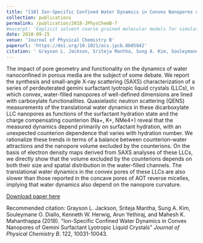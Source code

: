 ```yaml
---
title: "[10] Ion-Specific Confined Water Dynamics in Convex Nanopores of Gemini Surfactant Lyotropic Liquid Crystals"
collection: publications
permalink: /publication/2018-JPhysChemB-7
#excerpt: 'Explicit solvent coarse grained molecular models for simulations of #polyelectrolyte solutions '
date: 2018-09-25
venue: 'Journal of Physical Chemistry B'
paperurl: 'https://doi.org/10.1021/acs.jpcb.8b05942'
citation: ' Grayson L. Jackson, Sriteja Mantha, Sung A. Kim, Souleymane O. Diallo, Kenneth W. Herwig, Arun Yethiraj, and Mahesh K. Mahanthappa (2018). &quot; Ion-Specific Confined Water Dynamics in Convex Nanopores of Gemini Surfactant Lyotropic Liquid Crystals .&quot; <i>Journal of Physical Chemistry B </i>. 122, 10031-10043.'
---
```

The impact of pore geometry and functionality on the dynamics of water nanoconfined in porous media are the subject of some debate. We report the synthesis and small-angle X-ray scattering (SAXS) characterization of a series of perdeuterated gemini surfactant lyotropic liquid crystals (LLCs), in which convex, water-filled nanopores of well-defined dimensions are lined with carboxylate functionalities. Quasielastic neutron scattering (QENS) measurements of the translational water dynamics in these dicarboxylate LLC nanopores as functions of the surfactant hydration state and the charge compensating counterion (Na+, K+, NMe4+) reveal that the measured dynamics depend primarily on surfactant hydration, with an unexpected counterion dependence that varies with hydration number. We rationalize these trends in terms of a balance between counterion–water attractions and the nanopore volume excluded by the counterions. On the basis of electron density maps derived from SAXS analyses of these LLCs, we directly show that the volume excluded by the counterions depends on both their size and spatial distribution in the water-filled channels. The translational water dynamics in the convex pores of these LLCs are also slower than those reported in the concave pores of AOT reverse micelles, implying that water dynamics also depend on the nanopore curvature.

[Download paper here](http://sritejamantha.github.io/files/paper7JPCB2018.pdf)

Recommended citation: Grayson L. Jackson, Sriteja Mantha, Sung A. Kim, Souleymane O. Diallo, Kenneth W. Herwig, Arun Yethiraj, and Mahesh K. Mahanthappa (2018). "Ion-Specific Confined Water Dynamics in Convex Nanopores of Gemini Surfactant Lyotropic Liquid Crystals" <i>Journal of Physical Chemistry B</i>. 122, 10031-10043.